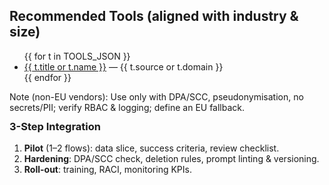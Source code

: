 <!-- Output: HTML fragment only. Uses TOOLS_JSON (live or local). -->
<section class="card">
  <h2>Recommended Tools (aligned with industry & size)</h2>
  <ul>
    {{ for t in TOOLS_JSON }}
      <li>
        <a href="{{ t.url }}">{{ t.title or t.name }}</a>
        <span class="muted">— {{ t.source or t.domain }}</span>
      </li>
    {{ endfor }}
  </ul>
  <div class="muted" style="margin-top:8px">
    Note (non-EU vendors): Use only with DPA/SCC, pseudonymisation, no secrets/PII; verify RBAC & logging; define an EU fallback.
  </div>
  <h3 style="margin-top:12px">3-Step Integration</h3>
  <ol>
    <li><strong>Pilot</strong> (1–2 flows): data slice, success criteria, review checklist.</li>
    <li><strong>Hardening</strong>: DPA/SCC check, deletion rules, prompt linting & versioning.</li>
    <li><strong>Roll-out</strong>: training, RACI, monitoring KPIs.</li>
  </ol>
</section>
